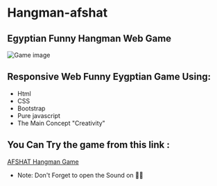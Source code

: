 # Hangman-afshat
## Egyptian Funny Hangman Web Game 
<p><img src="https://github.com/mo-musaad/Hangman-AFSHAT-Movies-game/blob/main/images/Gameimg.PNG" alt="Game image"></p>

## Responsive Web Funny Eygptian Game Using:
- Html
- CSS
- Bootstrap
- Pure javascript 
- The Main Concept "Creativity"

## You Can Try the game from this link :
[AFSHAT Hangman Game](https://mo-musaad.github.io/Hangman-AFSHAT-Movies-game/)
 * Note:
 Don't Forget to open the Sound on 👀😉
 
